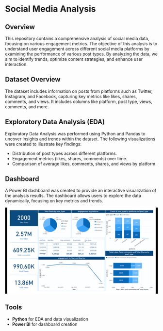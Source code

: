 # Social Media Analysis

## Overview

This repository contains a comprehensive analysis of social media data, focusing on various engagement metrics. The objective of this analysis is to understand user engagement across different social media platforms by examining the performance of various post types. By analyzing the data, we aim to identify trends, optimize content strategies, and enhance user interaction.

## Dataset Overview

The dataset includes information on posts from platforms such as Twitter, Instagram, and Facebook, capturing key metrics like likes, shares, comments, and views. It includes columns like platform, post type, views, comments, and more.

## Exploratory Data Analysis (EDA)

Exploratory Data Analysis was performed using Python and Pandas to uncover insights and trends within the dataset. The following visualizations were created to illustrate key findings:

- Distribution of post types across different platforms.
- Engagement metrics (likes, shares, comments) over time.
- Comparison of average likes, comments, shares, and views by platform.

## Dashboard

A Power BI dashboard was created to provide an interactive visualization of the analysis results. The dashboard allows users to explore the data dynamically, focusing on key metrics and trends.

![Dashboard](images/dashboard.png)

## Tools

- **Python** for EDA and data visualization
- **Power BI** for dashboard creation
